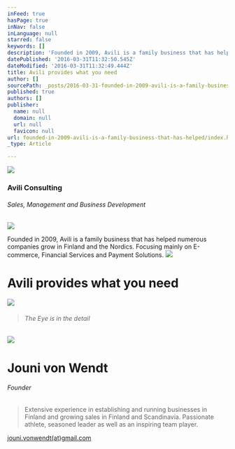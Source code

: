 ```yaml
---
inFeed: true
hasPage: true
inNav: false
inLanguage: null
starred: false
keywords: []
description: 'Founded in 2009, Avili is a family business that has helped numerous companies grow in Finland and the Nordics. Focusing mainly on E-commerce, Financial Services and Payment Solutions.'
datePublished: '2016-03-31T11:32:50.545Z'
dateModified: '2016-03-31T11:32:49.444Z'
title: Avili provides what you need
author: []
sourcePath: _posts/2016-03-31-founded-in-2009-avili-is-a-family-business-that-has-helped.md
published: true
authors: []
publisher:
  name: null
  domain: null
  url: null
  favicon: null
url: founded-in-2009-avili-is-a-family-business-that-has-helped/index.html
_type: Article

---
```

![](https://the-grid-user-content.s3-us-west-2.amazonaws.com/72ea7446-c6dd-4385-9912-58c655865b7c.jpg)

### Avili Consulting

###### _Sales, Management and Business Development_
![](https://the-grid-user-content.s3-us-west-2.amazonaws.com/a4738d19-cfa9-4319-99a9-dcfcda25bac3.jpg)

Founded in 2009, Avili is a family business that has helped numerous companies grow in Finland and the Nordics. Focusing mainly on E-commerce, Financial Services and Payment Solutions.
![](https://the-grid-user-content.s3-us-west-2.amazonaws.com/cae1d2fd-065c-4a82-95f8-be242164b38f.jpg)

# Avili provides what you need
![](https://imgflo.herokuapp.com/graph/vahj1ThiexotieMo/58c33ab755551327e9c03c0ffac050f9/passthrough.jpg?height=600&input=https%3A%2F%2Fthe-grid-user-content.s3-us-west-2.amazonaws.com%2Fd72a096f-7f97-48a5-ac53-6ba33e54ce3c.jpg)

> ###### The Eye is in the detail

![](https://imgflo.herokuapp.com/graph/vahj1ThiexotieMo/5c057dd0b45e5265f00b06b826d69a82/passthrough.jpg?height=600&input=https%3A%2F%2Fthe-grid-user-content.s3-us-west-2.amazonaws.com%2F6a74a4a3-39b9-47e3-92ef-24aa201c269c.jpg)

# Jouni von Wendt

###### _Founder_

> Extensive experience in establishing and running businesses in Finland and growing sales in Finland and Scandinavia. Passionate athlete, seasoned leader as well as an inspiring team player.

[jouni.vonwendt(at)gmail.com][0]

[0]: jouni.vonwendt@gmail.com